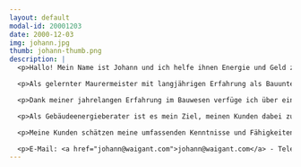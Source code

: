 ```yaml
---
layout: default
modal-id: 20001203
date: 2000-12-03
img: johann.jpg
thumb: johann-thumb.png
description: |
  <p>Hallo! Mein Name ist Johann und ich helfe ihnen Energie und Geld zu sparen!</p>

  <p>Als gelernter Maurermeister mit langjährigen Erfahrung als Bauunternehmer und Bauleiter, habe ich mich aktuell auf die Gebäudeenergieberatung spezialisiert.</p>

  <p>Dank meiner jahrelangen Erfahrung im Bauwesen verfüge ich über ein umfassendes Verständnis für alle Aspekte des Bauens. Ich habe viele Projekte erfolgreich abgeschlossen und mein Wissen und Können als Maurermeister eingesetzt, um Gebäude nachhaltig zu errichten und energetisch zu optimieren.</p>

  <p>Als Gebäudeenergieberater ist es mein Ziel, meinen Kunden dabei zu helfen, ihre Energieeffizienz zu steigern und dadurch Kosten zu sparen. Ich biete eine umfassende Beratung an, die sowohl die energetischen als auch die ökonomischen Aspekte eines Gebäudes berücksichtigt. Ich berate meine Kunden bei der Auswahl von Heizungssystemen, bei der Optimierung der Gebäudehülle und bei der Installation von Solaranlagen.</p>

  <p>Meine Kunden schätzen meine umfassenden Kenntnisse und Fähigkeiten, die ich über die Jahre hinweg erworben habe. Als erfahrener Maurermeister und Gebäudeenergieberater stehe ich Ihnen gerne zur Verfügung, um Sie bei Ihrem Bauvorhaben zu unterstützen. Kontaktieren Sie mich gerne für eine Beratung oder ein Angebot.</p>

  <p>E-Mail: <a href="johann@waigant.com">johann@waigant.com</a> - Telefon: <a href="+49-5432-xxxx">+49-5432-xxxx</a></p>
---
```

